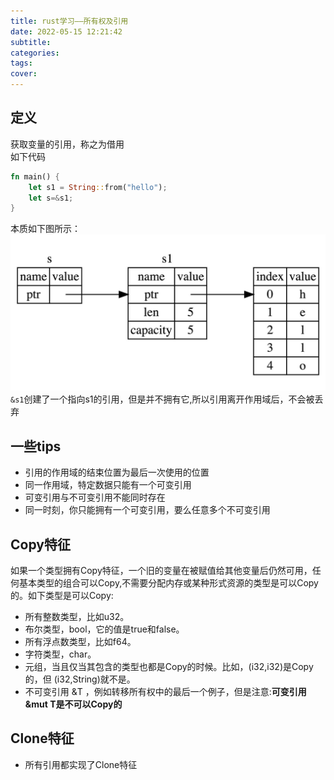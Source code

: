 ```yaml
---
title: rust学习——所有权及引用
date: 2022-05-15 12:21:42
subtitle:
categories:
tags:
cover:
---
```

## 定义
获取变量的引用，称之为借用  
如下代码
```rust
fn main() {
    let s1 = String::from("hello");
    let s=&s1;
}
```
本质如下图所示：
![](/img/rust_borrow.jpg)
`&s1`创建了一个指向s1的引用，但是并不拥有它,所以引用离开作用域后，不会被丢弃
## 一些tips
- 引用的作用域的结束位置为最后一次使用的位置
- 同一作用域，特定数据只能有一个可变引用
- 可变引用与不可变引用不能同时存在
- 同一时刻，你只能拥有一个可变引用，要么任意多个不可变引用
## Copy特征
如果一个类型拥有Copy特征，一个旧的变量在被赋值给其他变量后仍然可用，任何基本类型的组合可以Copy,不需要分配内存或某种形式资源的类型是可以Copy的。如下类型是可以Copy:
- 所有整数类型，比如u32。
- 布尔类型，bool，它的值是true和false。
- 所有浮点数类型，比如f64。
- 字符类型，char。
- 元组，当且仅当其包含的类型也都是Copy的时候。比如，(i32,i32)是Copy的，但 (i32,String)就不是。
- 不可变引用 &T ，例如转移所有权中的最后一个例子，但是注意:**可变引用&mut T是不可以Copy的**
## Clone特征
- 所有引用都实现了Clone特征
